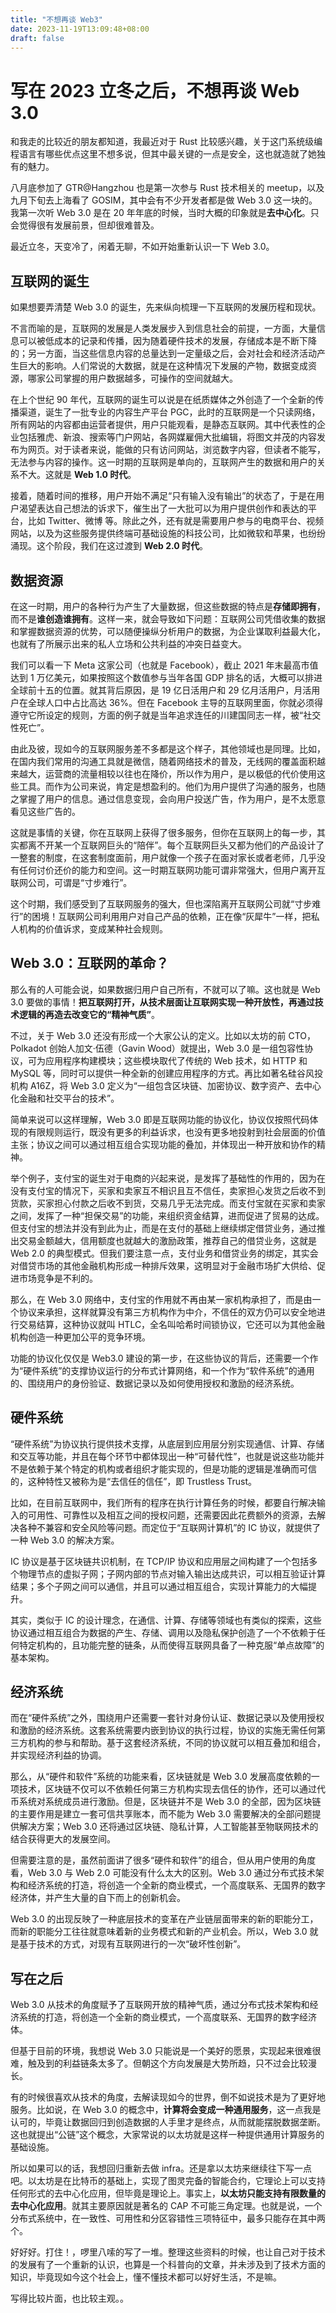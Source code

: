 ```yaml
---
title: "不想再谈 Web3"
date: 2023-11-19T13:09:48+08:00
draft: false
---
```


# 写在 2023 立冬之后，不想再谈 Web 3.0

和我走的比较近的朋友都知道，我最近对于 Rust 比较感兴趣，关于这门系统级编程语言有哪些优点这里不想多说，但其中最关键的一点是安全，这也就造就了她独有的魅力。

八月底参加了 GTR@Hangzhou 也是第一次参与 Rust 技术相关的 meetup，以及九月下旬去上海看了 GOSIM，其中会有不少开发者都是做 Web 3.0 这一块的。我第一次听 Web 3.0 是在 20 年年底的时候，当时大概的印象就是**去中心化**。只会觉得很有发展前景，但却很难普及。

最近立冬，天变冷了，闲着无聊，不如开始重新认识一下 Web 3.0。

## 互联网的诞生

如果想要弄清楚 Web 3.0  的诞生，先来纵向梳理一下互联网的发展历程和现状。

不言而喻的是，互联网的发展是人类发展步入到信息社会的前提，一方面，大量信息可以被低成本的记录和传播，因为随着硬件技术的发展，存储成本是不断下降的；另一方面，当这些信息内容的总量达到一定量级之后，会对社会和经济活动产生巨大的影响。人们常说的大数据，就是在这种情况下发展的产物，数据变成资源，哪家公司掌握的用户数据越多，可操作的空间就越大。

在上个世纪 90 年代，互联网的诞生可以说是在纸质媒体之外创造了一个全新的传播渠道，诞生了一批专业的内容生产平台 PGC，此时的互联网是一个只读网络，所有网站的内容都由运营者提供，用户只能观看，是静态互联网。其中代表性的企业包括雅虎、新浪、搜索等门户网站，各网媒雇佣大批编辑，将图文并茂的内容发布为网页。对于读者来说，能做的只有访问网站，浏览数字内容，但读者不能写，无法参与内容的操作。这一时期的互联网是单向的，互联网产生的数据和用户的关系不大。这就是 **Web 1.0 时代**。

接着，随着时间的推移，用户开始不满足“只有输入没有输出”的状态了，于是在用户渴望表达自己想法的诉求下，催生出了一大批可以为用户提供创作和表达的平台，比如 Twitter、微博 等。除此之外，还有就是需要用户参与的电商平台、视频网站，以及为这些服务提供终端可基础设施的科技公司，比如微软和苹果，也纷纷涌现。这个阶段，我们在这过渡到 **Web 2.0 时代**。

## 数据资源

在这一时期，用户的各种行为产生了大量数据，但这些数据的特点是**存储即拥有**，而不是**谁创造谁拥有**。这样一来，就会导致如下问题：互联网公司凭借收集的数据和掌握数据资源的优势，可以随便操纵分析用户的数据，为企业谋取利益最大化，也就有了所展示出来的私人立场和公共利益的冲突日益变大。

我们可以看一下 Meta 这家公司（也就是 Facebook），截止 2021 年末最高市值达到 1 万亿美元，如果按照这个数值参与当年各国 GDP 排名的话，大概可以排进全球前十五的位置。就其背后原因，是 19 亿日活用户和 29 亿月活用户，月活用户在全球人口中占比高达 36%。但在 Facebook 主导的互联网里面，你就必须得遵守它所设定的规则，方面的例子就是当年追求连任的川建国同志一样，被“社交性死亡”。

由此及彼，现如今的互联网服务差不多都是这个样子，其他领域也是同理。比如，在国内我们常用的沟通工具就是微信，随着网络技术的普及，无线网的覆盖面积越来越大，运营商的流量相较以往也在降价，所以作为用户，是以极低的代价使用这些工具。而作为公司来说，肯定是想盈利的。他们为用户提供了沟通的服务，也随之掌握了用户的信息。通过信息变现，会向用户投送广告，作为用户，是不太愿意看见这些广告的。

这就是事情的关键，你在互联网上获得了很多服务，但你在互联网上的每一步，其实都离不开某一个互联网巨头的“陪伴”。每个互联网巨头又都为他们的产品设计了一整套的制度，在这套制度面前，用户就像一个孩子在面对家长或者老师，几乎没有任何讨价还价的能力和空间。这一时期互联网功能可谓非常强大，但用户离开互联网公司，可谓是“寸步难行”。

这个时期，我们感受到了互联网服务的强大，但也深陷离开互联网公司就“寸步难行”的困境！互联网公司利用用户对自己产品的依赖，正在像“灰犀牛”一样，把私人机构的价值诉求，变成某种社会规则。

## Web 3.0：互联网的革命？

那么有的人可能会说，如果数据归用户自己所有，不就可以了嘛。这也就是 Web 3.0 要做的事情！**把互联网打开，从技术层面让互联网实现一种开放性，再通过技术逻辑的再造去改变它的“精神气质”**。

不过，关于 Web 3.0 还没有形成一个大家公认的定义。比如以太坊的前 CTO，Polkadot 创始人加文·伍德（Gavin Wood）就提出，Web 3.0 是一组包容性协议，可为应用程序构建模块；这些模块取代了传统的 Web 技术，如 HTTP 和 MySQL 等，同时可以提供一种全新的创建应用程序的方式。再比如著名硅谷风投机构 A16Z，将 Web 3.0 定义为“一组包含区块链、加密协议、数字资产、去中心化金融和社交平台的技术”。

简单来说可以这样理解，Web 3.0 即是互联网功能的协议化，协议仅按照代码体现的有限规则运行，既没有更多的利益诉求，也没有更多地投射到社会层面的价值主张；协议之间可以通过相互组合实现功能的叠加，并体现出一种开放和协作的精神。

举个例子，支付宝的诞生对于电商的兴起来说，是发挥了基础性的作用的，因为在没有支付宝的情况下，买家和卖家互不相识且互不信任，卖家担心发货之后收不到货款，买家担心付款之后收不到货，交易几乎无法完成。而支付宝就在买家和卖家之间，发挥了一种“担保交易”的功能，来组织资金结算，进而促进了贸易的达成。但支付宝的想法并没有到此为止，而是在支付的基础上继续绑定借贷业务，通过推出交易金额越大，信用额度也就越大的激励政策，推荐自己的借贷业务，这就是 Web 2.0 的典型模式。但我们要注意一点，支付业务和借贷业务的绑定，其实会对借贷市场的其他金融机构形成一种排斥效果，这明显对于金融市场扩大供给、促进市场竞争是不利的。

那么，在 Web 3.0 网络中，支付宝的作用就不再由某一家机构承担了，而是由一个协议来承担，这样就算没有第三方机构作为中介，不信任的双方仍可以安全地进行交易结算，这种协议就叫 HTLC，全名叫哈希时间锁协议，它还可以为其他金融机构创造一种更加公平的竞争环境。

功能的协议化仅仅是 Web3.0 建设的第一步，在这些协议的背后，还需要一个作为“硬件系统”的支撑协议运行的分布式计算网络，和一个作为“软件系统”的通用的、围绕用户的身份验证、数据记录以及如何使用授权和激励的经济系统。

## 硬件系统

“硬件系统”为协议执行提供技术支撑，从底层到应用层分别实现通信、计算、存储和交互等功能，并且在每个环节中都体现出一种“可替代性”，也就是说这些功能并不是依赖于某个特定的机构或者组织才能实现的，但是功能的逻辑是准确而可信的，这种特性又被称为是“去信任的信任”，即 Trustless Trust。

比如，在目前互联网中，我们所有的程序在执行计算任务的时候，都要自行解决输入的可用性、可靠性以及相互之间的授权问题，还需要因此花费额外的资源，去解决各种不兼容和安全风险等问题。而定位于“互联网计算机”的 IC 协议，就提供了一种 Web 3.0 的解决方案。

IC 协议是基于区块链共识机制，在 TCP/IP 协议和应用层之间构建了一个包括多个物理节点的虚拟子网；子网内部的节点对输入输出达成共识，可以相互验证计算结果；多个子网之间可以通信，并且可以通过相互组合，实现计算能力的大幅提升。

其实，类似于 IC 的设计理念，在通信、计算、存储等领域也有类似的探索，这些协议通过相互组合为数据的产生、存储、调用以及隐私保护创造了一个不依赖于任何特定机构的，且功能完整的链条，从而使得互联网具备了一种克服“单点故障”的基本架构。

## 经济系统

而在“硬件系统”之外，围绕用户还需要一套针对身份认证、数据记录以及使用授权和激励的经济系统。这套系统需要内嵌到协议的执行过程，协议的实施无需任何第三方机构的参与和帮助。基于这套经济系统，不同的协议就可以相互叠加和组合，并实现经济利益的协调。

那么，从“硬件和软件”系统的功能来看，区块链就是 Web 3.0 发展高度依赖的一项技术，区块链不仅可以不依赖任何第三方机构实现去信任的协作，还可以通过代币系统对系统成员进行激励。但是，区块链并不是 Web 3.0 的全部，因为区块链的主要作用是建立一套可信共享账本，而不能为 Web 3.0 需要解决的全部问题提供解决方案；Web 3.0 还将通过区块链、隐私计算，人工智能甚至物联网技术的结合获得更大的发展空间。

但需要注意的是，虽然前面讲了很多“硬件和软件”的组合，但从用户使用的角度看，Web 3.0 与 Web 2.0 可能没有什么太大的区别。Web 3.0 通过分布式技术架构和经济系统的打造，将创造一个全新的商业模式，一个高度联系、无国界的数字经济体，并产生大量的自下而上的创新机会。

Web 3.0 的出现反映了一种底层技术的变革在产业链层面带来的新的职能分工，而新的职能分工往往就意味着新的业务模式和新的产业机会。所以，Web 3.0 就是基于技术的方式，对现有互联网进行的一次“破坏性创新”。

## 写在之后

Web 3.0 从技术的角度赋予了互联网开放的精神气质，通过分布式技术架构和经济系统的打造，将创造一个全新的商业模式，一个高度联系、无国界的数字经济体。

但基于目前的环境，我想说 Web 3.0 只能说是一个美好的愿景，实现起来很难很难，触及到的利益链条太多了。但朝这个方向发展是大势所趋，只不过会比较漫长。

有的时候很喜欢从技术的角度，去解读现如今的世界，倒不如说技术是为了更好地服务。比如说，在 Web 3.0 的概念中，**计算将会变成一种通用服务**，这一点我是认可的，毕竟让数据回归到创造数据的人手里才是终点，从而就能摆脱数据垄断。这也就提出“公链”这个概念，大家常说的以太坊就是这样一种提供通用计算服务的基础设施。

所以如果可以的话，我想回归重新去做 infra。还是拿以太坊来继续往下写一点吧。以太坊是在比特币的基础上，实现了图灵完备的智能合约，它理论上可以支持任何形式的去中心化应用，但毕竟是理论上。事实上，**以太坊只能支持有限数量的去中心化应用**。就其主要原因就是著名的 CAP 不可能三角定理。也就是说，一个分布式系统中，在一致性、可用性和分区容错性三项特征中，最多只能存在其中两个。

好好好。打住！，啰里八嗦的写了一堆。整理这些资料的时候，也让自己对于技术的发展有了一个重新的认识，也算是一个科普向的文章，并未涉及到了技术方面的知识，毕竟现如今这个社会上，懂不懂技术都可以好好生活，不是嘛。

写得比较片面，也比较主观。。
